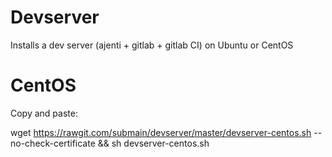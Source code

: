 Devserver
=========

Installs a dev server (ajenti + gitlab + gitlab CI) on Ubuntu or CentOS

CentOS
======

Copy and paste:

wget https://rawgit.com/submain/devserver/master/devserver-centos.sh --no-check-certificate && sh devserver-centos.sh
